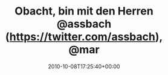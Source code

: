 ---
retweeted: false
source: <a href="http://termtter.org/" rel="nofollow">Termtter</a>
entities:
  hashtags: []
  symbols: []
  user_mentions:
  - name: Martin Gommel
    screen_name: martingommel
    indices:
    - '37'
    - '50'
    id_str: '192822115'
    id: '192822115'
  - name: depone
    screen_name: depone
    indices:
    - '52'
    - '59'
    id_str: '5008851'
    id: '5008851'
  - name: danek_hrac
    screen_name: DHrac
    indices:
    - '78'
    - '84'
    id_str: '1471426223771426817'
    id: '1471426223771426817'
  - name: metall0phon
    screen_name: metall0phon
    indices:
    - '122'
    - '134'
    id_str: '196282704'
    id: '196282704'
  urls: []
display_text_range:
- '0'
- '135'
favorite_count: '0'
id_str: '26769761420'
truncated: false
retweet_count: '1'
id: '26769761420'
created_at: Fri Oct 08 17:25:40 +0000 2010
favorited: false
full_text: 'Obacht, bin mit den Herren [@assbach](https://twitter.com/assbach), [@martingommel](https://twitter.com/martingommel),
  [@depone](https://twitter.com/depone), [@bensonofone](https://twitter.com/bensonofone)
  und [@dhrac](https://twitter.com/dhrac) in der Moshpit! Die dreht sich hier: [@metall0phon](https://twitter.com/metall0phon).'
lang: de
tags:
- pesos/twitter
date: '2010-10-08T17:25:40+00:00'
src: https://twitter.com/bascht/status/26769761420
original_url: https://twitter.com/bascht/status/26769761420
type: twitter_tweet
text: 'Obacht, bin mit den Herren [@assbach](https://twitter.com/assbach), [@martingommel](https://twitter.com/martingommel),
  [@depone](https://twitter.com/depone), [@bensonofone](https://twitter.com/bensonofone)
  und [@dhrac](https://twitter.com/dhrac) in der Moshpit! Die dreht sich hier: [@metall0phon](https://twitter.com/metall0phon).'
title: Obacht, bin mit den Herren @assbach (https://twitter.com/assbach), @mar

---